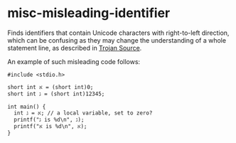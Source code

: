 # misc-misleading-identifier

Finds identifiers that contain Unicode characters with right-to-left
direction, which can be confusing as they may change the understanding
of a whole statement line, as described in [Trojan
Source](https://trojansource.codes).

An example of such misleading code follows:

```text
#include <stdio.h>

short int א = (short int)0;
short int ג = (short int)12345;

int main() {
  int א = ג; // a local variable, set to zero?
  printf("ג is %d\n", ג);
  printf("א is %d\n", א);
}
```
